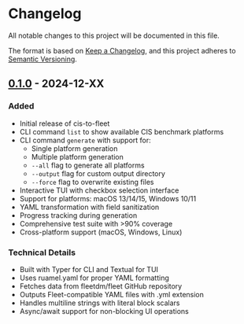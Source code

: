 # Changelog

All notable changes to this project will be documented in this file.

The format is based on [Keep a Changelog](https://keepachangelog.com/en/1.0.0/),
and this project adheres to [Semantic Versioning](https://semver.org/spec/v2.0.0.html).

## [0.1.0] - 2024-12-XX

### Added
- Initial release of cis-to-fleet
- CLI command `list` to show available CIS benchmark platforms
- CLI command `generate` with support for:
  - Single platform generation
  - Multiple platform generation
  - `--all` flag to generate all platforms
  - `--output` flag for custom output directory
  - `--force` flag to overwrite existing files
- Interactive TUI with checkbox selection interface
- Support for platforms: macOS 13/14/15, Windows 10/11
- YAML transformation with field sanitization
- Progress tracking during generation
- Comprehensive test suite with >90% coverage
- Cross-platform support (macOS, Windows, Linux)

### Technical Details
- Built with Typer for CLI and Textual for TUI
- Uses ruamel.yaml for proper YAML formatting
- Fetches data from fleetdm/fleet GitHub repository
- Outputs Fleet-compatible YAML files with .yml extension
- Handles multiline strings with literal block scalars
- Async/await support for non-blocking UI operations

[0.1.0]: https://github.com/username/cis-to-fleet/releases/tag/v0.1.0